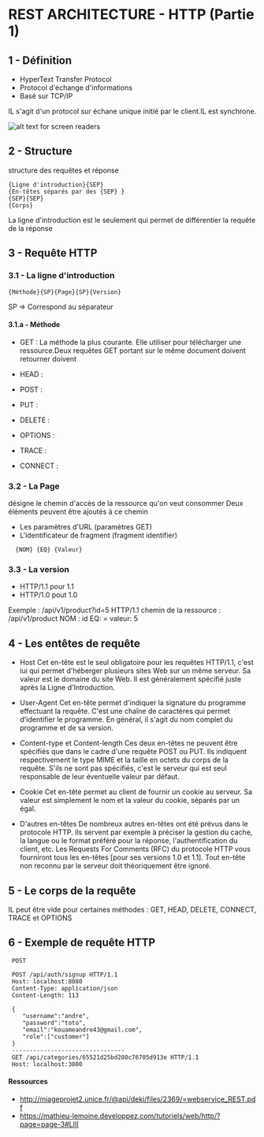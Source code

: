 # REST ARCHITECTURE - HTTP (Partie 1)

## 1 - Définition

- HyperText Transfer Protocol
- Protocol d'échange d'informations
- Basé sur TCP/IP

IL s'agit d'un protocol sur échane unique initié par le client.IL est synchrone.

![alt text for screen readers](/images/http-schema.png)

## 2 - Structure
structure des requêtes et réponse
```
{Ligne d'introduction}{SEP}
{En-têtes séparés par des {SEP} }
{SEP}{SEP}
{Corps}
```
La ligne d'introduction est le seulement qui permet de différentier la requête de la réponse


##  3 - Requête HTTP

### 3.1 - La ligne d'introduction

```
{Méthode}{SP}{Page}{SP}{Version}
```
SP => Correspond au séparateur

#### 3.1.a - Méthode
- GET : La méthode la plus courante. Elle utiliser pour télécharger une ressource.Deux requêtes GET portant sur le même document doivent retourner doivent 

- HEAD :

- POST :

- PUT :

- DELETE :

- OPTIONS :

- TRACE :

- CONNECT :


### 3.2 - La Page
désigne le chemin d'accès de la ressource qu'on veut consommer
Deux éléments peuvent être ajoutés à ce chemin

- Les paramètres d'URL (paramètres GET)
- L'identificateur de fragment (fragment identifier)
```
  {NOM} {EQ} {Valeur}
```

### 3.3  - La version
 - HTTP/1.1 pour 1.1
 - HTTP/1.0 pout 1.0

Exemple : /api/v1/product?id=5 HTTP/1.1
chemin de la ressource : /api/v1/product
NOM : id
EQ: =
valeur: 5


##  4 - Les entêtes de requête
 - Host
Cet en-tête est le seul obligatoire pour les requêtes HTTP/1.1, c'est lui qui permet d'héberger plusieurs sites Web sur un même serveur.
Sa valeur est le domaine du site Web. Il est généralement spécifié juste après la Ligne d'Introduction.

- User-Agent
Cet en-tête permet d'indiquer la signature du programme effectuant la requête. C'est une chaîne de caractères qui permet d'identifier le programme. En général, il s'agit du nom complet du programme et de sa version.

- Content-type et Content-length
Ces deux en-têtes ne peuvent être spécifiés que dans le cadre d'une requête POST ou PUT. Ils indiquent respectivement le type MIME et la taille en octets du corps de la requête. S'ils ne sont pas spécifiés, c'est le serveur qui est seul responsable de leur éventuelle valeur par défaut.

- Cookie
Cet en-tête permet au client de fournir un cookie au serveur.
Sa valeur est simplement le nom et la valeur du cookie, séparés par un égal.

- D'autres en-têtes
De nombreux autres en-têtes ont été prévus dans le protocole HTTP. Ils servent par exemple à préciser la gestion du cache, la langue ou le format préféré pour la réponse, l'authentification du client, etc. Les Requests For Comments (RFC) du protocole HTTP vous fourniront tous les en-têtes [pour ses versions 1.0 et 1.1]. Tout en-tête non reconnu par le serveur doit théoriquement être ignoré.

## 5 - Le corps de la requête

IL peut être vide pour certaines méthodes : GET, HEAD, DELETE, CONNECT, TRACE et OPTIONS

## 6 - Exemple de requête HTTP
```
 POST

 POST /api/auth/signup HTTP/1.1
 Host: localhost:8080
 Content-Type: application/json
 Content-Length: 113

 {
    "username":"andre",
    "password":"toto",
    "email":"kouameandre43@gmail.com",
    "role":["customer"]
 }
 --------------------------------
 GET /api/categories/65521d25bd280c76705d913e HTTP/1.1
 Host: localhost:3000 
```

#### Ressources

 - http://miageprojet2.unice.fr/@api/deki/files/2369/=webservice_REST.pdf
 - https://mathieu-lemoine.developpez.com/tutoriels/web/http/?page=page-3#LIII
